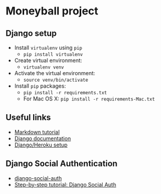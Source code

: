 # Moneyball project

## Django setup
* Install `virtualenv` using `pip`
    * `pip install virtualenv`
* Create virtual environment:
    * `virtualenv venv`
* Activate the virtual environment:
    * `source venv/bin/activate`
* Install `pip` packages:
    * `pip install -r requirements.txt`
    * For Mac OS X: `pip install -r requirements-Mac.txt`

## Useful links
* [Markdown tutorial](https://bitbucket.org/tutorials/markdowndemo/overview)
* [Django documentation](https://docs.djangoproject.com/en/1.6/)
* [Django/Heroku setup](https://devcenter.heroku.com/articles/getting-started-with-django)

## Django Social Authentication
* [django-social-auth](http://django-social-auth.readthedocs.org/en/latest/index.html)
* [Step-by-step tutorial: Django Social Auth](http://c2journal.com/2013/01/24/social-logins-with-django/)
